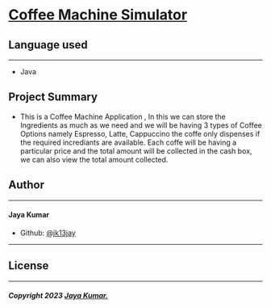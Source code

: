   # [Coffee Machine Simulator]()

##  Language used
___
* Java

## Project Summary

* This is a Coffee Machine Application , In this we can store the Ingredients as much as we need and we will be having 3 types of Coffee Options namely Espresso, Latte, Cappuccino the coffe only dispenses if the required incrediants are available. Each coffe will be having a particular price and the total amount will be collected in the cash box, we can also view the total amount collected.

## Author
___
 #### Jaya Kumar

 
 * Github: [@jk13jay]()

___


 ## License
 ___
 ##### Copyright 2023 [Jaya Kumar.]()
  




